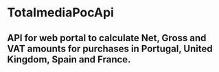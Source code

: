 # TotalmediaPocApi

## API for web portal to calculate Net, Gross and VAT amounts for purchases in Portugal, United Kingdom, Spain and France.
